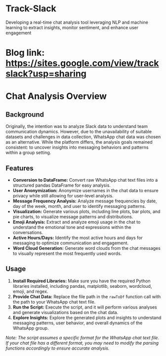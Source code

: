 # Track-Slack
Developing a real-time chat analysis tool leveraging NLP and machine learning to extract insights, monitor sentiment, and enhance user engagement

# Blog link: https://sites.google.com/view/trackslack?usp=sharing

# Chat Analysis Overview

## Background
Originally, the intention was to analyze Slack data to understand team communication dynamics. However, due to the unavailability of suitable datasets and challenges in data collection, WhatsApp chat data was chosen as an alternative. While the platform differs, the analysis goals remained consistent: to uncover insights into messaging behaviors and patterns within a group setting.

## Features
- **Conversion to DataFrame:** Convert raw WhatsApp chat text files into a structured pandas DataFrame for easy analysis.
- **User Anonymization:** Anonymize usernames in the chat data to ensure privacy while still allowing for user-level analysis.
- **Message Frequency Analysis:** Analyze message frequencies by date, day of the week, month, and user to identify messaging patterns.
- **Visualization:** Generate various plots, including line plots, bar plots, and pie charts, to visualize message patterns and distributions.
- **Emoji Analysis:** Extract and analyze emoji usage in the chat to understand the emotional tone and expressions within the conversations.
- **Active Hours/Days:** Identify the most active hours and days for messaging to optimize communication and engagement.
- **Word Cloud Generation:** Generate word clouds from the chat messages to visually represent the most frequently used words.

## Usage
1. **Install Required Libraries:** Make sure you have the required Python libraries installed, including pandas, matplotlib, seaborn, wordcloud, emoji, and regex.
2. **Provide Chat Data:** Replace the file path in the `rawToDf` function call with the path to your WhatsApp chat text file.
3. **Run the Script:** Execute the script, and it will perform various analyses and generate visualizations based on the chat data.
4. **Explore Insights:** Explore the generated plots and insights to understand messaging patterns, user behavior, and overall dynamics of the WhatsApp group.

*Note: The script assumes a specific format for the WhatsApp chat text file. If your chat file has a different format, you may need to modify the parsing functions accordingly to ensure accurate analysis.*

